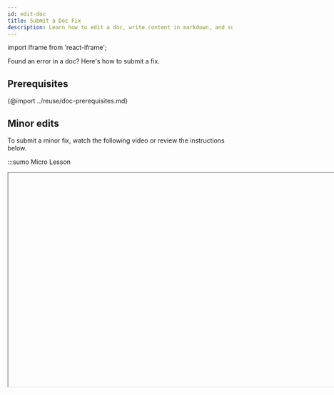 ```yaml
---
id: edit-doc
title: Submit a Doc Fix
description: Learn how to edit a doc, write content in markdown, and submit your changes to our repo.
---
```


import Iframe from 'react-iframe';

Found an error in a doc? Here's how to submit a fix.

## Prerequisites

{@import ../reuse/doc-prerequisites.md}

## Minor edits

To submit a minor fix, watch the following video or review the instructions below.

:::sumo Micro Lesson

<Iframe url="https://www.youtube.com/embed/2ONgNj8pNLY?rel=0"
        width="854px"
        height="480px"
        id="myId"
        className="video-container"
        display="initial"
        position="relative"
        allow="accelerometer; autoplay=1; clipboard-write; encrypted-media; gyroscope; picture-in-picture"
        allowfullscreen
        />

:::

1. Scroll to the bottom of that doc and click the **Edit this page** link. This will open your selected doc in **Edit file** mode on our GitHub repo website.
1. Click **Fork this repository** to continue.
1. Apply your edits to the file.
1. Scroll down beneath the doc, enter a brief summary of your changes in the description field, then click **Commit changes**.
1. In the **Propose changes** dialog, enter a description of your change, enter a new name for your branch if desired, and click **Propose Change**.

This will fork and submit changes to the Docs Team for review.


## Major edits

To submit more extensive edits, we recommend forking our repo, making changes in a new branch, and submitting a PR for review.

Feel free to reach out to the Docs Team to discuss. We're happy to work with you on the project and talk through rewriting content, changing flow, adding a new topic or section, and deprecating content.

### Step 1: Fork the repository

1. [Fork](https://help.github.com/articles/fork-a-repo/) the [Sumo Docs repository](https://github.com/SumoLogic/sumologic-documentation). Remember to [sync your fork](https://help.github.com/articles/syncing-a-fork/) and update branches as needed.
1. Review our [README](https://github.com/SumoLogic/sumologic-documentation#readme) documentation guidelines.
1. Create a new branch from your forked repo using a name that best describes the work or references a GitHub issue number. For example: `<your initials>-apps-gitlab`.

### Step 2: Edit your doc

In your new branch, edit the doc markdown file. See our [Style Guide](/docs/contributing/style-guide) to learn how to style content, add code snippets, import multimedia, and more. Doc body text content is written in GitHub-flavored markdown, with some customizations.

:::tip Recommended authoring tools

<details><summary>If you're new to GitHub and/or writing Markdown, we recommend using the following apps (click to expand):</summary>

* [GitHub Desktop](https://desktop.github.com/): Easy-to-use interface to update your local machine clone, create branches, push to GitHub, and more.
* [VS Code](https://code.visualstudio.com/): Development application to open the repo, edit and create files, and preview pages as you write. We recommend the following extensions:
   * Markdown All in One
   * Markdown Preview GitHub Styling
   * Markdown Preview Enhanced
   * Markdown Preview Mermaid Support and Mermaid Markdown Syntax Highlighting for charts and graphs
* [iTerm2](https://iterm2.com/) - Terminal application for macOS. You can also install [Oh My Zsh](https://ohmyz.sh/) for theming.

</details>
:::

### Step 3: Preview your changes

Next, you'll build and deploy a local instance of the Sumo Logic Docusaurus site.

Our site is built using Docusaurus, a static site generator, which builds your site as simple static HTML, JavaScript, and CSS files. To view our install installment requirements and preview your build, see [Building Locally](https://github.com/SumoLogic/sumologic-documentation#building-locally) in our README.

We use Yarn for all installs and builds. Never use NPM commands for installing or updating packages.

### Step 4: Submit your request

1. Commit your changes to the branch with a meaningful message.<br/>![pull request](/img/contributing/commit.png) Use descriptive commit messages (and issue or ticket numbers, if applicable) detailing the content updates you are entering for content. One-line messages are fine for small changes, but bigger changes should look like this:
  ```bash
  $ git commit -m "A brief summary of the commit
  >
  > A paragraph describing what changed and its impact."
  ```
1. Set permissions to allow maintainers to edit and update the PR ([learn more](https://docs.github.com/en/github/collaborating-with-issues-and-pull-requests/allowing-changes-to-a-pull-request-branch-created-from-a-fork)).
1. Push your branch to the forked repo.
1. Visit [GitHub](https://github.com/SumoLogic/sumologic-documentation) after pushing your branch. If you see an option to **Compare & pull request** for your branch, click this.<br/>![compare](/img/contributing/compare-pr.png)
   * If you don't see it, create a new [PR](https://github.com/SumoLogic/sumologic-documentation/compare).
      1. Select `main` for the base branch. This is the branch all staging and production content builds from.
      1. Select your branch for the **compare**.
      1. Click **Create Pull Request**.
1. On the Pull Request page, enter the following:
   * Make sure the **base** branch is `main` and **compare** branch is the one you pushed.
   * Enter a title for the PR.
   * If applicable, add issue number from Jira or similar program.
   * Describe your updates.
   * Apply a [label](https://github.com/SumoLogic/sumologic-documentation/wiki#github-labels) that best describes your contribution.
1. [Optional]: For urgent, high-priority PRs (for example, doc edits tied to a GA release happening within 24 hours):
   1. Add the GA release date to the title. For example, `AWS Integration release (GA: Jan 1, 2023)`.
   1. From the labels list, select the `hot🔥` label, signifying it's an extremely urgent PR.
   1. For internal Sumos only: after completion of all GitHub checks, send your PR link to the `#doc-int` and `#open-source` Slack channels for review.
1. Click **Create pull request**.<br/> ![pull request](/img/contributing/pull-request.png)
1. First-time contributors will be prompted in a comment to sign our Contributor License Agreement. We allow individual contributions and contributions made on behalf of companies.<br/> ![CLA bot](/img/contributing/clabot.png)


## What happens next?

Docs Team members will review contributions, provide feedback, and approve. When approved, the Docs Team will merge and update staging. Updates to production will be handled by the Docs Team.


<!--
#### Pull Request Submission Guidelines

We currently cut branches from <code>main</code> for accepting documentation. As our processes refine and work expands, we may use the [Gitflow Workflow](https://www.atlassian.com/git/tutorials/comparing-workflows/gitflow-workflow) for development content.

As PRs are merged to the main branch by the Sumo Logic Docs Team, the content builds and deploys to a staging site. This can be reviewed and tested thoroughly on a server, rather than a local.

When all content is tested and ready for live, a Sumo Logic Docs Team member can tag a release to build and deploy to Production. This site is live to the world to search, use, and read to learn Sumo Logic.
-->

## Submit a GitHub Issue

Short on time? You can report a bug or request more information by [submitting a GitHub Issue](https://github.com/SumoLogic/sumologic-documentation/issues/new/choose) to our repository. Enter as much information as you can, including content corrections, steps to reproduce, command/code updates, clarifying questions, and recommended fixes.

Before submitting an issue, you can browse our [existing GitHub issues](https://github.com/SumoLogic/sumologic-documentation/issues) to see if someone has already reported it, and join the discussion via comments.
